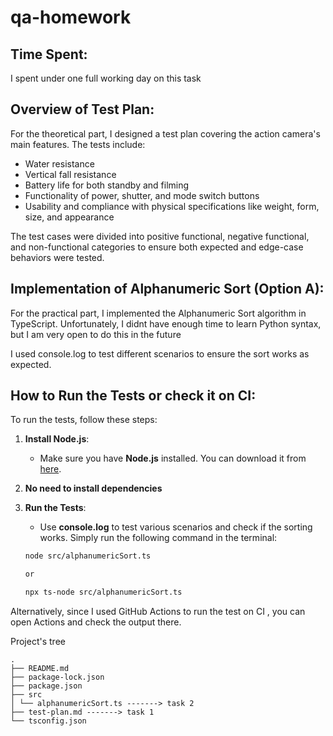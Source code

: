 # qa-homework

## Time Spent:

I spent under one full working day on this task

## Overview of Test Plan:

For the theoretical part, I designed a test plan covering the action camera's main features. The tests include:

- Water resistance
- Vertical fall resistance
- Battery life for both standby and filming
- Functionality of power, shutter, and mode switch buttons
- Usability and compliance with physical specifications like weight, form, size, and appearance

The test cases were divided into positive functional, negative functional, and non-functional categories to ensure both expected and edge-case behaviors were tested.

## Implementation of Alphanumeric Sort (Option A):

For the practical part, I implemented the Alphanumeric Sort algorithm in TypeScript. Unfortunately, I didnt have enough time to learn Python syntax, but I am very open to do this in the future

I used console.log to test different scenarios to ensure the sort works as expected.

## How to Run the Tests or check it on CI:

To run the tests, follow these steps:

1. **Install Node.js**:
   - Make sure you have **Node.js** installed. You can download it from [here](https://nodejs.org/).
2. **No need to install dependencies**

3. **Run the Tests**:

   - Use **console.log** to test various scenarios and check if the sorting works. Simply run the following command in the terminal:

   ```bash
   node src/alphanumericSort.ts

   or

   npx ts-node src/alphanumericSort.ts
   ```

Alternatively, since I used GitHub Actions to run the test on CI , you can open Actions and check the output there.

Project's tree

```
.
├── README.md
├── package-lock.json
├── package.json
├── src
│ └── alphanumericSort.ts -------> task 2
├── test-plan.md -------> task 1
└── tsconfig.json

```
